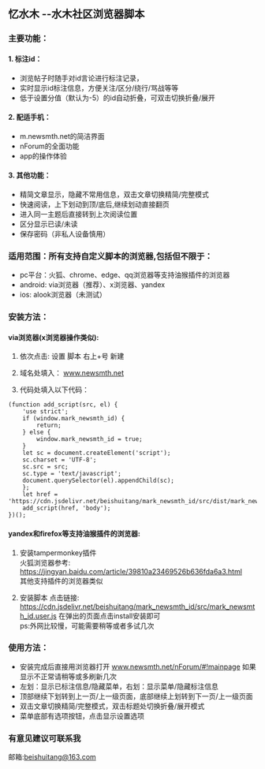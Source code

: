 ## 忆水木 --水木社区浏览器脚本

### 主要功能：
#### 1. 标注id：
+ 浏览帖子时随手对id言论进行标注记录，
+ 实时显示id标注信息，方便关注/区分/绕行/骂战等等
+ 低于设置分值（默认为-5）的id自动折叠，可双击切换折叠/展开

#### 2. 配适手机：
+ m.newsmth.net的简洁界面
+ nForum的全面功能
+ app的操作体验

#### 3. 其他功能：
+ 精简文章显示，隐藏不常用信息，双击文章切换精简/完整模式
+ 快速阅读，上下划动到顶/底后,继续划动直接翻页
+ 进入同一主题后直接转到上次阅读位置
+ 区分显示已读/未读
+ 保存密码（非私人设备慎用）
<!-- + 草稿箱，预防敏感词 -->

### 适用范围：所有支持自定义脚本的浏览器,包括但不限于：
+ pc平台：火狐、chrome、edge、qq浏览器等支持油猴插件的浏览器
+ android: via浏览器（推荐）、x浏览器、yandex
+ ios: alook浏览器（未测试）

### 安装方法：
#### via浏览器(x浏览器操作类似):
1. 依次点击: 设置 脚本 右上+号 新建

2. 域名处填入： www.newsmth.net

3. 代码处填入以下代码：

```  
(function add_script(src, el) {
    'use strict';
    if (window.mark_newsmth_id) {
        return;
    } else {
        window.mark_newsmth_id = true;
    }
    let sc = document.createElement('script');
    sc.charset = 'UTF-8';
    sc.src = src;
    sc.type = 'text/javascript';
    document.querySelector(el).appendChild(sc);
    };
    let href = 'https://cdn.jsdelivr.net/beishuitang/mark_newsmth_id/src/dist/mark_newsmth_id.umd.min.js';
    add_script(href, 'body');
})();
```

#### yandex和firefox等支持油猴插件的浏览器:
1. 安装tampermonkey插件  
火狐浏览器参考: https://jingyan.baidu.com/article/39810a23469526b636fda6a3.html  
其他支持插件的浏览器类似
  
2. 安装脚本
点击链接:  
https://cdn.jsdelivr.net/beishuitang/mark_newsmth_id/src/mark_newsmth_id.user.js
在弹出的页面点击install安装即可  
ps:外网比较慢，可能需要稍等或者多试几次

### 使用方法：
+ 安装完成后直接用浏览器打开 www.newsmth.net/nForum/#!mainpage 如果显示不正常请稍等或多刷新几次
+ 左划：显示已标注信息/隐藏菜单，右划：显示菜单/隐藏标注信息
+ 顶部继续下划转到上一页/上一级页面，底部继续上划转到下一页/上一级页面
+ 双击文章切换精简/完整模式，双击标题处切换折叠/展开模式
+ 菜单底部有选项按钮，点击显示设置选项
 ### 有意见建议可联系我  
 邮箱:beishuitang@163.com 

